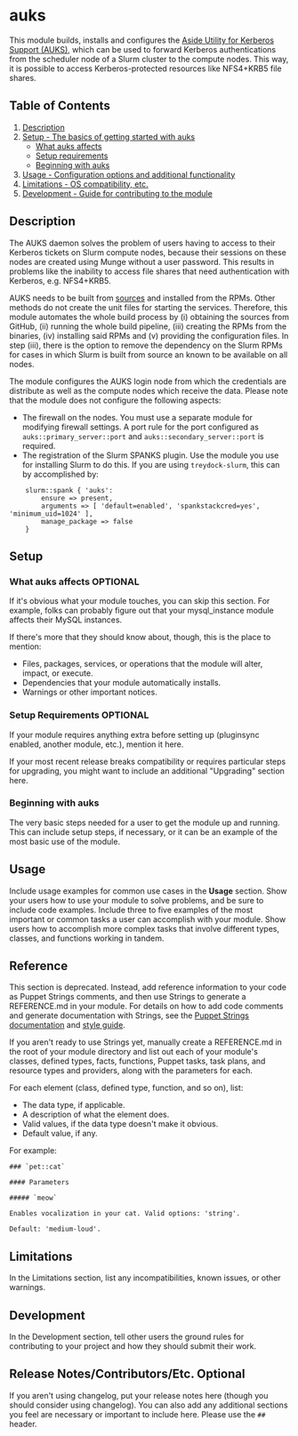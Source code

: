# auks

This module builds, installs and configures the [Aside Utility for Kerberos Support (AUKS)](https://github.com/cea-hpc/auks), which can be used to forward Kerberos authentications from the scheduler node of a Slurm cluster to the compute nodes. This way, it is possible to access Kerberos-protected resources like NFS4+KRB5 file shares.

## Table of Contents

1. [Description](#description)
1. [Setup - The basics of getting started with auks](#setup)
    * [What auks affects](#what-auks-affects)
    * [Setup requirements](#setup-requirements)
    * [Beginning with auks](#beginning-with-auks)
1. [Usage - Configuration options and additional functionality](#usage)
1. [Limitations - OS compatibility, etc.](#limitations)
1. [Development - Guide for contributing to the module](#development)

## Description
The AUKS daemon solves the problem of users having to access to their Kerberos tickets on Slurm compute nodes, because their sessions on these nodes are created using Munge without a user password. This results in problems like the inability to access file shares that need authentication with Kerberos, e.g. NFS4+KRB5.

AUKS needs to be built from [sources](https://github.com/cea-hpc/auks) and installed from the RPMs. Other methods do not create the unit files for starting the services. Therefore, this module automates the whole build process by (i) obtaining the sources from GitHub, (ii) running the whole build pipeline, (iii) creating the RPMs from the binaries, (iv) installing said RPMs and (v) providing the configuration files. In step (iii), there is the option to remove the dependency on the Slurm RPMs for cases in which Slurm is built from source an known to be available on all nodes.

The module configures the AUKS login node from which the credentials are distribute as well as the compute nodes
which receive the data. Please note that the module does not configure the following aspects:

* The firewall on the nodes. You must use a separate module for modifying firewall settings. A port rule for the
port configured as `auks::primary_server::port` and `auks::secondary_server::port` is required.
* The registration of the Slurm SPANKS plugin. Use the module you use for installing Slurm to do this. If you are
using `treydock-slurm`, this can by accomplished by:

```puppet
    slurm::spank { 'auks':
        ensure => present,
        arguments => [ 'default=enabled', 'spankstackcred=yes', 'minimum_uid=1024' ],
        manage_package => false
    }
```

## Setup

### What auks affects **OPTIONAL**

If it's obvious what your module touches, you can skip this section. For
example, folks can probably figure out that your mysql_instance module affects
their MySQL instances.

If there's more that they should know about, though, this is the place to
mention:

* Files, packages, services, or operations that the module will alter, impact,
  or execute.
* Dependencies that your module automatically installs.
* Warnings or other important notices.

### Setup Requirements **OPTIONAL**

If your module requires anything extra before setting up (pluginsync enabled,
another module, etc.), mention it here.

If your most recent release breaks compatibility or requires particular steps
for upgrading, you might want to include an additional "Upgrading" section here.

### Beginning with auks

The very basic steps needed for a user to get the module up and running. This
can include setup steps, if necessary, or it can be an example of the most basic
use of the module.

## Usage

Include usage examples for common use cases in the **Usage** section. Show your
users how to use your module to solve problems, and be sure to include code
examples. Include three to five examples of the most important or common tasks a
user can accomplish with your module. Show users how to accomplish more complex
tasks that involve different types, classes, and functions working in tandem.

## Reference

This section is deprecated. Instead, add reference information to your code as
Puppet Strings comments, and then use Strings to generate a REFERENCE.md in your
module. For details on how to add code comments and generate documentation with
Strings, see the [Puppet Strings documentation][2] and [style guide][3].

If you aren't ready to use Strings yet, manually create a REFERENCE.md in the
root of your module directory and list out each of your module's classes,
defined types, facts, functions, Puppet tasks, task plans, and resource types
and providers, along with the parameters for each.

For each element (class, defined type, function, and so on), list:

* The data type, if applicable.
* A description of what the element does.
* Valid values, if the data type doesn't make it obvious.
* Default value, if any.

For example:

```
### `pet::cat`

#### Parameters

##### `meow`

Enables vocalization in your cat. Valid options: 'string'.

Default: 'medium-loud'.
```

## Limitations

In the Limitations section, list any incompatibilities, known issues, or other
warnings.

## Development

In the Development section, tell other users the ground rules for contributing
to your project and how they should submit their work.

## Release Notes/Contributors/Etc. **Optional**

If you aren't using changelog, put your release notes here (though you should
consider using changelog). You can also add any additional sections you feel are
necessary or important to include here. Please use the `##` header.

[1]: https://puppet.com/docs/pdk/latest/pdk_generating_modules.html
[2]: https://puppet.com/docs/puppet/latest/puppet_strings.html
[3]: https://puppet.com/docs/puppet/latest/puppet_strings_style.html


